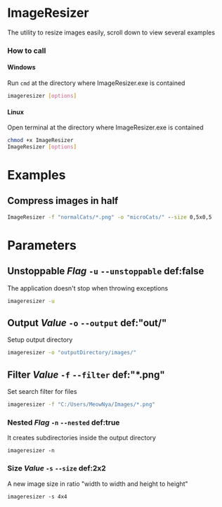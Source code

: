 # ImageResizer
The utility to resize images easily, scroll down to view several examples

### How to call
#### Windows
Run `cmd` at the directory where ImageResizer.exe is contained
```bash
imageresizer [options]
```
#### Linux
Open terminal at the directory where ImageResizer.exe is contained
```bash
chmod +x ImageResizer
ImageResizer [options]
```

# Examples
## Compress images in half
```cmd
ImageResizer -f "normalCats/*.png" -o "microCats/" --size 0,5x0,5
```
# Parameters
## Unstoppable *Flag* `-u` `--unstoppable` def:false
The application doesn't stop when throwing exceptions
```bash
imageresizer -u
```
## Output *Value* `-o` `--output` def:"out/"
Setup output directory
```bash
imageresizer -o "outputDirectory/images/"
```
## Filter *Value* `-f` `--filter` def:"*.png"
Set search filter for files
```bash
imageresizer -f "C:/Users/MeowNya/Images/*.png"
```
### Nested *Flag* `-n` `--nested` def:true
It creates subdirectories inside the output directory
```
imageresizer -n
```
### Size *Value* `-s` `--size` def:2x2
A new image size in ratio "width to width and height to height"
```
imageresizer -s 4x4
```
